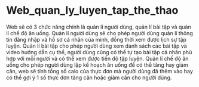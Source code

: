 # Web_quan_ly_luyen_tap_the_thao

Web sẽ có 3 chức năng chính là quản lí người dùng, quản lí bài tập và quản lí chế độ ăn uống.
Quản lí người dùng sẽ cho phép người dùng quản lí thông tin đăng nhập và hồ sơ cá nhân của mình, đồng thời xem được lịch sự tập luyện.
Quản lí bài tập cho phép người dùng xem danh sách các bài tập và video hướng dẫn cụ thể, người dùng cũng có thể tự tạo bài tập cá nhân phù hợp với mỗi người và có thể xem được tiến độ tập luyện.
Quản lí chế độ ăn uống cho phép người dùng lập kế hoạch ăn uống để có thể tăng hay giảm cân, web sẽ tính tổng số calo của thực đơn mà người dùng đã thêm vào hay có thể gợi ý 1 số thực đơn tăng cân hoặc giảm cân cho người dùng.
